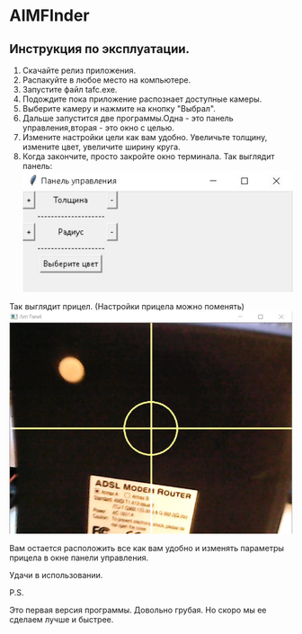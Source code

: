 # AIMFInder


## Инструкция по эксплуатации.

1. Скачайте релиз приложения.
2. Распакуйте в любое место на компьютере.
3. Запустите файл tafc.exe.
4. Подождите пока приложение распознает доступные камеры.
5. Выберите камеру и нажмите на кнопку "Выбрал".
6. Дальше запустится две программы.Одна - это панель управления,вторая - это окно с целью.
7. Измените настройки цели как вам удобно. Увеличьте толщину, измените цвет, увеличите ширину круга.
8. Когда закончите, просто закройте окно терминала.
Так выглядит панель:
![Panel.exe](./second.JPG)

Так выглядит прицел. (Настройки прицела можно поменять) 
![Firstversion.exe](./first.jpg)

Вам остается расположить все как вам удобно и изменять параметры прицела в окне панели управления.

Удачи в использовании.

P.S.

Это первая версия программы. Довольно грубая. Но скоро мы ее сделаем лучше и быстрее.
